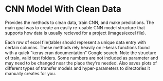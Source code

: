 # CNN Model With Clean Data

Provides the methods to clean data, train CNN, and make predictions. The main goal was to create an easily re-usable CNN model structure that supports how data is usually recieved for a project (images/excel file). 

Each row of excel file(table) should represent a unique data entry with certain columns. These methods rely heavily on r-keras functions found with a quick "keras cran documentation" Google search. Note the structure of train, valid test folders. Some numbers are not included as parameter and may need to be changed near the place they're needed. Also saves plots of different types of transfer models and hyper-parameters to directories it manually creates for you. 
